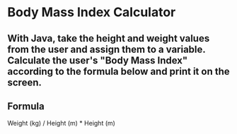 # Body Mass Index Calculator


## With Java, take the height and weight values from the user and assign them to a variable. Calculate the user's "Body Mass Index" according to the formula below and print it on the screen.



## Formula


Weight (kg) / Height (m) * Height (m)